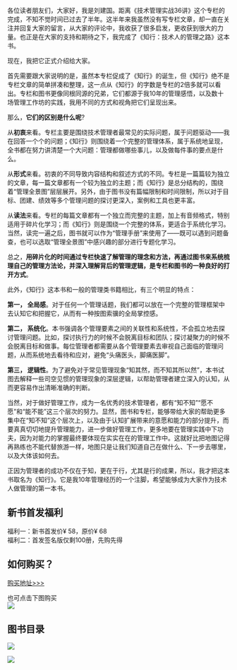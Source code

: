 各位读者朋友们，大家好，我是刘建国。距离《技术管理实战36讲》这个专栏的完成，不知不觉时间已过去了半年。这半年来我虽然没有写专栏文章，却一直在关注并回复大家的留言，从大家的评论中，我收获了很多启发，更收获到很大的力量。也正是在大家的支持和期待之下，我完成了《知行：技术人的管理之路》这本书。

现在，我把它正式介绍给大家。

首先需要跟大家说明的是，虽然本专栏促成了《知行》的诞生，但《知行》绝不是专栏文章的简单拼凑和整理，这一点从《知行》的字数是专栏的2倍多就可以看出。专栏和图书更像同根同源的兄弟，它们都源于我10年的管理感悟，以及数十场管理工作坊的实践，我用不同的方式和视角把它们呈现出来。

那么，**它们的区别是什么呢**?

从**初衷**来看。专栏主要是围绕技术管理者最常见的实际问题，属于问题驱动——我在回答一个个的问题；《知行》则围绕着一个完整的管理体系，属于系统地呈现，全书都在努力讲清楚一个大问题：管理都做哪些事儿，以及做每件事的要点是什么。

从**形式**来看。初衷的不同导致内容结构和叙述方式的不同。专栏是一篇篇较为独立的文章，每一篇文章都有一个较为独立的主题；而《知行》是总分结构的，围绕着“管理全景图”层层展开。另外，由于图书没有篇幅限制和时间限制，所以对于目标、团建、绩效等多个管理问题的探讨更深入，案例和工具也更丰富。

从**读法**来看。专栏的每篇文章都有一个独立而完整的主题，加上有音频格式，特别适用于碎片化学习；而《知行》则是围绕一个完整的体系，更适合于系统化学习。当然，读完一遍之后，图书就可以作为“管理手册”来使用了——既可以遇到问题备查，也可以选取“管理全景图”中感兴趣的部分进行专题化学习。

总之，**用碎片化的时间通过专栏快速了解管理的理念和方法，再通过图书来系统梳理自己的管理方法论，并深入理解背后的管理逻辑，是专栏和图书的一种良好的打开方式**。

此外，《知行》这本书和一般的管理类书籍相比，有三个明显的特点：

**第一， 全局感**。对于任何一个管理话题，我们都可以放在一个完整的管理框架中去认知它和把握它，从而有一种按图索骥的全局掌控感。

**第二， 系统化**。本书强调各个管理要素之间的关联性和系统性，不会孤立地去探讨管理问题。比如，探讨执行力的时候不会脱离目标和团队；探讨凝聚力的时候不会脱离目标和做事。每位管理者都需要从各个管理要素去审视自己面临的管理问题，从而系统地去看待和应对，避免“头痛医头，脚痛医脚”。

**第三， 逻辑性**。为了避免对于常见管理现象“知其然，而不知其所以然”，本书试图去解释一些司空见惯的管理现象的深层逻辑，以帮助管理者建立深入的认知，从而更容易作出清晰准确的判断。

当然，对于做好管理工作，成为一名优秀的技术管理者，都有“知不知”“愿不愿”和“能不能”这三个层次的努力。显然，图书和专栏，能够带给大家的帮助更多集中在“知不知”这个层次上，以及由于认知扩展带来的意愿和能力的部分提升，而要真真切切地提升管理能力，进一步做好管理工作，更多地要在管理实践中下功夫，因为对能力的掌握最终要体现在实实在在的管理工作中。这就好比把地图记得再熟练也不能代替旅游一样，地图只是让我们知道自己在做什么、下一步去哪里，以及大体该如何去。

正因为管理者的成功不仅在于知，更在于行，尤其是行的成果，所以，我才把这本书取名为《知行》。它是我10年管理经历的一个注脚，希望能够成为大家作为技术人做管理的第一本书。

## 新书首发福利

福利一：新书首发价¥ 58，原价¥ 68  
福利二：首发签名版仅剩100册，先购先得

## 如何购买？

[购买地址&gt;&gt;&gt;](time://mall?url=https%3A%2F%2Fh5.youzan.com%2Fv2%2Fgoods%2F3epaacv7si6co)

也可点击下图购买  
[![](https://static001.geekbang.org/resource/image/b3/7d/b3936ca21c5f05ad41509dbb47ffcc7d.jpg?wh=1082%2A535%3Fwh%3D1082%2A535)](time://mall?url=https%3A%2F%2Fh5.youzan.com%2Fv2%2Fgoods%2F3epaacv7si6co)

## 图书目录

![](https://static001.geekbang.org/resource/image/19/f3/19e1c0d84fe0e4dd1888e671f269cef3.jpg?wh=1242%2A6532)

[![](https://static001.geekbang.org/resource/image/b3/7d/b3936ca21c5f05ad41509dbb47ffcc7d.jpg?wh=1082%2A535%3Fwh%3D1082%2A535)](time://mall?url=https%3A%2F%2Fh5.youzan.com%2Fv2%2Fgoods%2F3epaacv7si6co)